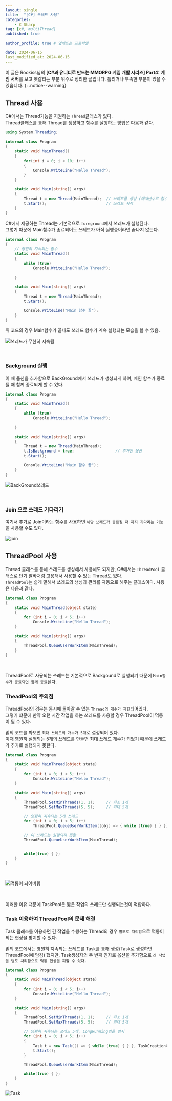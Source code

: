 ```yaml
---
layout: single
title:  "[C#] 쓰레드 사용"
categories: 
    - C Sharp
tag: [c#, multiThread]
published: true

author_profile: true # 옆에뜨는 프로파일

date: 2024-06-15
last_modified_at: 2024-06-15
---
```

<!-- 
{: .notice--warning} // 알림 강조
{: .notice--success} // 초록색 강조
{: .notice--danger } // 초록색 강조
{: .notice--info}
{: .notice--primary}
{: .notice}

{: .H1-font}         // 제목 색
<span style="color:Skyblue"> 색 넣기 </span>
<br/> 한줄 내리기
 -->
이 글은 Rookiss님의  **[C#과 유니티로 만드는 MMORPG 게임 개발 시리즈] Part4: 게임 서버**를 보고 헷갈리는 부분 위주로 정리한 글입니다. 틀리거나 부족한 부분이 있을 수 있습니다.
{: .notice--warning}

## Thread 사용
C#에서는 Thread기능을 지원하는 `Thread`클래스가 있다. <br>
Thread클래스를 통해 Thread를 생성하고 함수를 실행하는 방법은 다음과 같다.


```cs
using System.Threading;

internal class Program
{
    static void MainThread()
    {
        for(int i = 0; i < 10; i++)
        {
            Console.WriteLine("Hello Thread");
        }
    }

    static void Main(string[] args)
    {
        Thread t = new Thread(MainThread);  // 쓰레드를 생성 (매개변수로 함수를 받음)
        t.Start();                          // 쓰레드 시작
    }
}
```


C#에서 제공하는 Thread는 기본적으로 `foreground`에서 쓰레드가 실행된다. <br>
그렇기 때문에 Main함수가 종료되어도 쓰레드가 아직 실행중이라면 끝나지 않는다.

```cs
internal class Program
{
    // 영원히 지속되는 함수
    static void MainThread() 
    {
        while (true) 
            Console.WriteLine("Hello Thread");
        
    }

    static void Main(string[] args)
    {
        Thread t = new Thread(MainThread);
        t.Start();

        Console.WriteLine("Main 함수 끝");
    }
}
```

위 코드의 경우 Main함수가 끝나도 쓰레드 함수가 계속 실행되는 모습을 볼 수 있음.

![쓰레드가 무한히 지속됨](https://github.com/novicehog/comments/assets/131991619/b4a52eb9-bcb8-4ebd-bd74-e85a8c1bded7)

<br>

### Background 실행

이 때 옵션을 추가함으로 BackGround에서 쓰레드가 생성되게 하여, 메인 함수가 종료될 때 함께 종료되게 할 수 있다.

```cs
internal class Program
{
    static void MainThread()
    {
        while (true) 
            Console.WriteLine("Hello Thread");
        
    }

    static void Main(string[] args)
    {
        Thread t = new Thread(MainThread);
        t.IsBackground = true;                  // 추가된 옵션
        t.Start();

        Console.WriteLine("Main 함수 끝");
    }
}
```

![BackGround쓰레드](https://github.com/novicehog/comments/assets/131991619/ef53f0a0-5e6e-4063-9378-2e86983b52a5)


<br>

### Join 으로 쓰레드 기다리기

여기서 추가로 Join이라는 함수를 사용하면 `해당 쓰레드가 종료될 때 까지 기다리는 기능`을 사용할 수도 있다.

![join](https://github.com/novicehog/comments/assets/131991619/e7ea3eea-2fdf-4c8e-9732-afbf319a66e2)


## ThreadPool 사용
Thread 클래스를 통해 쓰레드를 생성해서 사용해도 되지만, C#에서는 `ThreadPool` 클래스로 단기 알바처럼 고용해서 사용할 수 있는 Thread도 있다.<br>
`ThreadPool`는 쉽게 말해서 쓰레드의 생성과 관리를 자동으로 해주는 클래스이다. 사용은 다음과 같다.

```cs
internal class Program
{
    static void MainThread(object state)
    {
        for (int i = 0; i < 5; i++)
            Console.WriteLine("Hello Thread");
    }

    static void Main(string[] args)
    {
        ThreadPool.QueueUserWorkItem(MainThread);
    }
}
```

<br>

ThreadPool로 사용되는 쓰레드는 기본적으로 Backgound로 실행되기 때문에 `Main함수가 종료되면 함께 종료`된다.

### TheadPool의 주의점
ThreadPool의 경우는 동시에 돌아갈 수 있는 `Thread의 개수가 제한`되어있다.<br>
그렇기 떄문에 만약 오랜 시간 작업을 하는 쓰레드를 사용할 경우 ThreadPool이 먹통이 될 수 있다.<br>

밑의 코드를 봐보면 `최대 쓰레드의 개수가 5개`로 설정되어 있다. <br>
이때 영원히 실행되는 5개의 쓰레드를 만들면 최대 쓰레드 개수가 되었기 때문에 쓰레드가 추가로 실행되지 못한다.

```cs
internal class Program
{
    static void MainThread(object state)
    {
        for (int i = 0; i < 5; i++)
            Console.WriteLine("Hello Thread");
    }

    static void Main(string[] args)
    {
        ThreadPool.SetMinThreads(1, 1);     // 최소 1개
        ThreadPool.SetMaxThreads(5, 5);     // 최대 5개

        // 영원히 지속되는 5개 쓰레드
        for (int i = 0; i < 5; i++)
            ThreadPool.QueueUserWorkItem((obj) => { while (true) { } });

        // 이 쓰레드는 실행되지 못함
        ThreadPool.QueueUserWorkItem(MainThread);


        while(true) { };
    }
}
```
<br>

![먹통이 되어버림](https://github.com/novicehog/comments/assets/131991619/cc49e31c-6415-41b9-8711-d2842314c88c)

<br>

이러한 이유 떄문에 TaskPool은 짧은 작업의 쓰레드만 실행되는것이 적합하다.


### Task 이용하여 ThreadPool의 문제 해결 
Task 클래스를 이용하면 긴 작업을 수행하는 Thread의 경우 `별도로 처리함`으로 먹통이 되는 현상을 방지할 수 있다.

밑의 코드에서는 영원히 지속되는 쓰레드를 Task를 통해 생성(Task로 생성하면 ThreadPool에 담김) 했지만, Task생성자의 두 번째 인자로 옵션을 추가함으로
`긴 작업을 별도 처리함으로 먹통 현상을 피할 수 있다.`

```cs
internal class Program
{
    static void MainThread(object state)
    {
        for (int i = 0; i < 5; i++)
            Console.WriteLine("Hello Thread");
    }

    static void Main(string[] args)
    {
        ThreadPool.SetMinThreads(1, 1);     // 최소 1개
        ThreadPool.SetMaxThreads(5, 5);     // 최대 5개

        // 영원히 지속되는 쓰레드 5개, LongRunning임을 명시
        for (int i = 0; i < 5; i++)
        {
            Task t = new Task(() => { while (true) { } }, TaskCreationOptions.LongRunning);
            t.Start();
        }

        ThreadPool.QueueUserWorkItem(MainThread);

        while(true) { };
    }
}
```


![Task](https://github.com/novicehog/comments/assets/131991619/d8bdc14d-5b48-4770-9c79-4f5d22531526)


